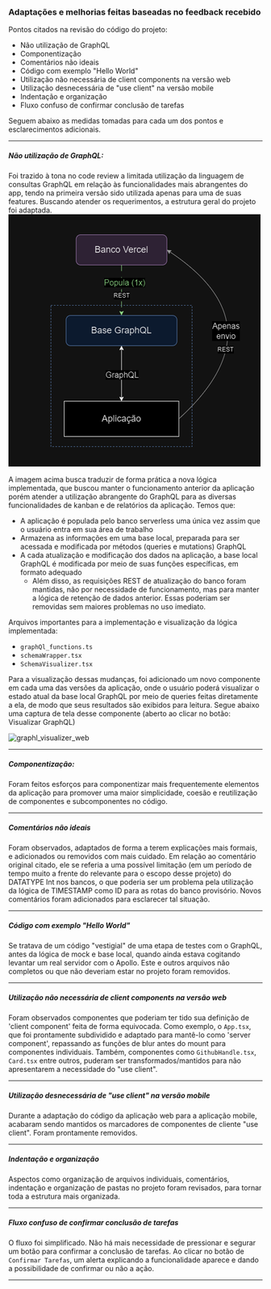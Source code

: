 ### Adaptações e melhorias feitas baseadas no feedback recebido

Pontos citados na revisão do código do projeto:
- Não utilização de GraphQL
- Componentização
- Comentários não ideais
- Código com exemplo "Hello World"
- Utilização não necessária de client components na versão web
- Utilização desnecessária de "use client" na versão mobile
- Indentação e organização
- Fluxo confuso de confirmar conclusão de tarefas

Seguem abaixo as medidas tomadas para cada um dos pontos e esclarecimentos adicionais.

---

##### Não utilização de GraphQL:

Foi trazido à tona no code review a limitada utilização da linguagem de consultas GraphQL em relação às funcionalidades mais abrangentes do app, tendo na primeira versão sido utilizada apenas para uma de suas features. Buscando atender os requerimentos, a estrutura geral do projeto foi adaptada. 
![new_graphql_implementation_diagram](assets/graphql_diagram.png)

A imagem acima busca traduzir de forma prática a nova lógica implementada, que buscou manter o funcionamento anterior da aplicação porém atender a utilização abrangente do GraphQL para as diversas funcionalidades de kanban e de relatórios da aplicação. Temos que:

- A aplicação é populada pelo banco serverless uma única vez assim que o usuário entra em sua área de trabalho
- Armazena as informações em uma base local, preparada para ser acessada e modificada por métodos (queries e mutations) GraphQL
- A cada atualização e modificação dos dados na aplicação, a base local GraphQL é modificada por meio de suas funções específicas, em formato adequado
  - Além disso, as requisições REST de atualização do banco foram mantidas, não por necessidade de funcionamento, mas para manter a lógica de retenção de dados anterior. Essas poderiam ser removidas sem maiores problemas no uso imediato.

Arquivos importantes para a implementação e visualização da lógica implementada:
- `graphQl_functions.ts`
- `schemaWrapper.tsx`
- `SchemaVisualizer.tsx`

Para a visualização dessas mudanças, foi adicionado um novo componente em cada uma das versões da aplicação, onde o usuário poderá visualizar o estado atual da base local GraphQL por meio de queries feitas diretamente a ela, de modo que seus resultados são exibidos para leitura. Segue abaixo uma captura de tela desse componente (aberto ao clicar no botão: Visualizar GraphQL)

![graphl_visualizer_web](https://github.com/user-attachments/assets/ac0aba16-909b-4ab1-b77d-ba9de2f47db1)

---
##### Componentização:

Foram feitos esforços para componentizar mais frequentemente elementos da aplicação para promover uma maior simplicidade, coesão e reutilização de componentes e subcomponentes no código.

---
##### Comentários não ideais

Foram observados, adaptados de forma a terem explicações mais formais, e adicionados ou removidos com mais cuidado. Em relação ao comentário original citado, ele se referia a uma possível limitação (em um período de tempo muito a frente do relevante para o escopo desse projeto) do DATATYPE Int nos bancos, o que poderia ser um problema pela utilização da lógica de TIMESTAMP como ID para as rotas do banco provisório. Novos comentários foram adicionados para esclarecer tal situação.

---
##### Código com exemplo "Hello World"

Se tratava de um código "vestigial" de uma etapa de testes com o GraphQL, antes da lógica de mock e base local, quando ainda estava cogitando levantar um real servidor com o Apollo. Este e outros arquivos não completos ou que não deveriam estar no projeto foram removidos.

---
##### Utilização não necessária de client components na versão web

Foram observados componentes que poderiam ter tido sua definição de 'client component' feita de forma equivocada. Como exemplo, o `App.tsx`, que foi prontamente subdividido e adaptado para mantê-lo como 'server component', repassando as funções de blur antes do mount para componentes individuais. Também, componentes como `GithubHandle.tsx`, `Card.tsx` entre outros, puderam ser transformados/mantidos para não apresentarem a necessidade do "use client".

---
##### Utilização desnecessária de "use client" na versão mobile

Durante a adaptação do código da aplicação web para a aplicação mobile, acabaram sendo mantidos os marcadores de componentes de cliente "use client". Foram prontamente removidos.

---
##### Indentação e organização

Aspectos como organização de arquivos individuais, comentários, indentação e organização de pastas no projeto foram revisados, para tornar toda a estrutura mais organizada.

---
##### Fluxo confuso de confirmar conclusão de tarefas

O fluxo foi simplificado. Não há mais necessidade de pressionar e segurar um botão para confirmar a conclusão de tarefas. Ao clicar no botão de `Confirmar Tarefas`, um alerta explicando a funcionalidade aparece e dando a possibilidade de confirmar ou não a ação.

---


